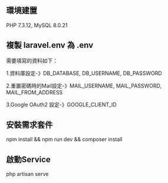 ## 環境建置

PHP 7.3.12, MySQL 8.0.21

## 複製 laravel.env 為 .env

需要填寫的資料如下：

1.資料庫設定-》DB_DATABASE, DB_USERNAME, DB_PASSWORD

2.重置密碼時的Mail設定-》MAIL_USERNAME, MAIL_PASSWORD, MAIL_FROM_ADDRESS

3.Google OAuth2 設定-》GOOGLE_CLIENT_ID

## 安裝需求套件

npm install && npm run dev && composer install

## 啟動Service

php artisan serve